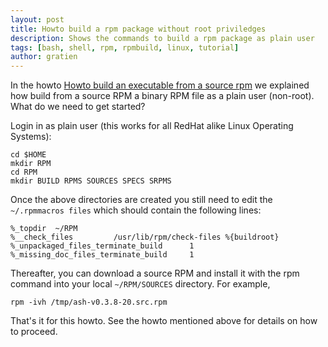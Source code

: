 ```yaml
---
layout: post
title: Howto build a rpm package without root priviledges
description: Shows the commands to build a rpm package as plain user
tags: [bash, shell, rpm, rpmbuild, linux, tutorial]
author: gratien
---
```


In the howto [Howto build an executable from a source rpm](/2008/09/01/howto-build-an-executable-from-a-source-rpm/index.html) we explained how build from a source RPM a binary RPM file as a plain user (non-root). What do we need to get started?

Login in as plain user (this works for all RedHat alike Linux Operating Systems):

    cd $HOME
    mkdir RPM
    cd RPM
    mkdir BUILD RPMS SOURCES SPECS SRPMS

Once the above directories are created you still need to edit the `~/.rpmmacros files` which should contain the following lines:

    %_topdir  ~/RPM
    %__check_files         /usr/lib/rpm/check-files %{buildroot}
    %_unpackaged_files_terminate_build      1
    %_missing_doc_files_terminate_build     1

Thereafter, you can download a source RPM and install it with the rpm command into your local `~/RPM/SOURCES` directory. For example,

    rpm -ivh /tmp/ash-v0.3.8-20.src.rpm

That's it for this howto. See the howto mentioned above for details on how to proceed.
